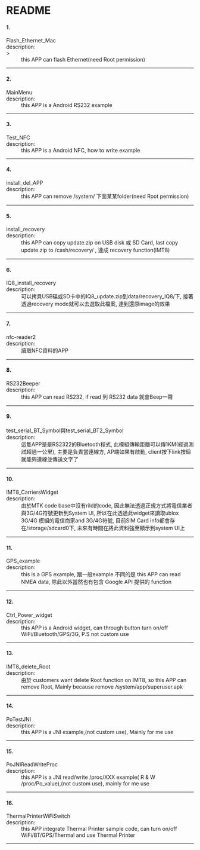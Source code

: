 # README
#### 1. 
<dl>
  <dt>Flash_Ethernet_Mac</dt> 
  <dt>description:</dt>
  > <dd>this APP can flash Ethernet(need Root permission)</dd>
</dl>

---

#### 2. 
<dl>
  <dt>MainMenu<dt/>
  <dt>description:</dt>
  <dd>this APP is a Android RS232 example</dd>
</dl>

---

#### 3.
<dl>
  <dt>Test_NFC</dt>
  <dt>description:</dt>
  <dd>this APP is a Android NFC, how to write example</dd>
</dl>

---

#### 4.
<dl>
  <dt>install_del_APP</dt>
  <dt>description:</dt>
  <dd>this APP can remove /system/ 下面某某folder(need Root permission)<dd>
</dl>

---

#### 5.
<dl>
  <dt>install_recovery</dt>
  <dt>description:</dt>
  <dd>this APP can copy update.zip on USB disk 或 SD Card, last copy update.zip to /cash/recovery/ , 達成 recovery function(IMT8)</dd>
</dl>

---

#### 6.
<dl>
  <dt>IQ8_install_recovery</dt> 
  <dt>description:</dt>
  <dd>可以拷貝USB碟或SD卡中的IQ8_update.zip到data/recovery_IQ8/下, 接著透過recovery mode就可以去選取此檔案, 達到還原image的效果</dd>
</dl>

---

#### 7.
<dl>
  <dt>nfc-reader2</dt>
  <dt>description:</dt>
  <dd>讀取NFC資料的APP</dd>
</dl>

---

#### 8.
<dl>
  <dt>RS232Beeper</dt>
  <dt>description:</dt>
  <dd>this APP can read RS232, if read 到 RS232 data 就會Beep一聲</dd>
</dl>

---

#### 9.
<dl>
  <dt>test_serial_BT_Symbol與test_serial_BT2_Symbol</dt>
  <dt>description:</dt>
  <dd>這隻APP是是RS2322的Bluetooth程式, 此模組傳輸距離可以傳1KM(經過測試超過一公里), 主要是負責當連線方, AP端如果有啟動, client按下link按鈕就能夠連線並傳送文字了</dd>
</dl>

---

#### 10. 
<dl>
  <dt>IMT8_CarriersWidget</dt>
  <dt>description:</dt>
  <dd>由於MTK code base中沒有rild的code, 因此無法透過正規方式將電信業者與3G/4G符號更新到System UI, 所以在此透過此widget來讀取ublox 3G/4G 模組的電信商家and 3G/4G符號, 目前SIM Card info都會存在/storage/sdcard0下, 未來有時間在將此資料強至顯示到system UI上</dd>
</dl>

---

#### 11.
<dl>
  <dt>GPS_example</dt>
  <dt>description:</dt>
  <dd>this is a GPS example, 跟一般example 不同的是 this APP can read NMEA data, 除此以外當然也有包含 Google API 提供的 function</dd>
</dl>

---

#### 12.
<dl>
  <dt>Ctrl_Power_widget</dt>
  <dt>description:</dt>
  <dd>this APP is a Android widget, can through button turn on/off WiFi/Bluetooth/GPS/3G, P.S not custom use</dd>
</dl>

---

#### 13.
<dl>
  <dt>IMT8_delete_Root</dt>
  <dt>description:</dt>
  <dd>由於 customers want delete Root function on IMT8, so this APP can remove Root, Mainly because remove /system/app/superuser.apk</dd>
</dl>

---

#### 14.
<dl>
  <dt>PoTestJNI</dt>
  <dt>description:</dt>
  <dd>this APP is a JNI example,(not custom use), Mainly for me use</dd>
</dl>

---

#### 15.
<dl>
  <dt>PoJNIReadWriteProc</dt>
  <dt>description:</dt>
  <dd>this APP is a JNI read/write /proc/XXX example( R & W /proc/Po_value),(not custom use), mainly for me use</dd>
</dl>

---

#### 16.
<dl>
  <dt>ThermalPrinterWiFiSwitch</dt>
  <dt>description:</dt>
  <dd>this APP integrate Thermal Printer sample code, can turn on/off WiFi/BT/GPS/Thermal and use Thermal Printer</dd>
</dl>

---
